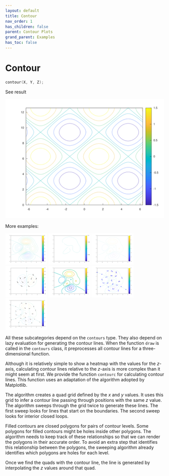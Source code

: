 ```yaml
---
layout: default
title: Contour
nav_order: 1
has_children: false
parent: Contour Plots
grand_parent: Examples
has_toc: false
---
```

# Contour

```cpp
contour(X, Y, Z);
```


See result

[![example_contour_1](../contour_plots/contour/contour_1.svg)](https://github.com/alandefreitas/matplotplusplus/blob/master/examples/contour_plots/contour/contour_1.cpp)

More examples:
    
[![example_contour_2](../contour_plots/contour/contour_2_thumb.png)](https://github.com/alandefreitas/matplotplusplus/blob/master/examples/contour_plots/contour/contour_2.cpp)  [![example_contour_3](../contour_plots/contour/contour_3_thumb.png)](https://github.com/alandefreitas/matplotplusplus/blob/master/examples/contour_plots/contour/contour_3.cpp)  [![example_contour_4](../contour_plots/contour/contour_4_thumb.png)](https://github.com/alandefreitas/matplotplusplus/blob/master/examples/contour_plots/contour/contour_4.cpp)  [![example_contour_5](../contour_plots/contour/contour_5_thumb.png)](https://github.com/alandefreitas/matplotplusplus/blob/master/examples/contour_plots/contour/contour_5.cpp)  [![example_contour_6](../contour_plots/contour/contour_6_thumb.png)](https://github.com/alandefreitas/matplotplusplus/blob/master/examples/contour_plots/contour/contour_6.cpp)  [![example_contour_7](../contour_plots/contour/contour_7_thumb.png)](https://github.com/alandefreitas/matplotplusplus/blob/master/examples/contour_plots/contour/contour_7.cpp)  [![example_contour_8](../contour_plots/contour/contour_8_thumb.png)](https://github.com/alandefreitas/matplotplusplus/blob/master/examples/contour_plots/contour/contour_8.cpp)

  
All these subcategories depend on the `contours` type. They also depend on lazy evaluation for generating the contour lines. When the function `draw` is called in the `contours` class, it preprocesses all contour lines for a three-dimensional function.

Although it is relatively simple to show a heatmap with the values for the $z$-axis, calculating contour lines relative to the $z$-axis is more complex than it might seem at first. We provide the function `contourc` for calculating contour lines. This function uses an adaptation of the algorithm adopted by Matplotlib.

The algorithm creates a quad grid defined by the $x$ and $y$ values. It uses this grid to infer a contour line passing through positions with the same $z$ value. The algorithm sweeps through the grid twice to generate these lines. The first sweep looks for lines that start on the boundaries. The second sweep looks for interior closed loops.

Filled contours are closed polygons for pairs of contour levels. Some polygons for filled contours might be holes inside other polygons. The algorithm needs to keep track of these relationships so that we can render the polygons in their accurate order. To avoid an extra step that identifies this relationship between the polygons, the sweeping algorithm already identifies which polygons are holes for each level.

Once we find the quads with the contour line, the line is generated by interpolating the $z$ values around that quad.
  




<!-- Generated with mdsplit: https://github.com/alandefreitas/mdsplit -->
